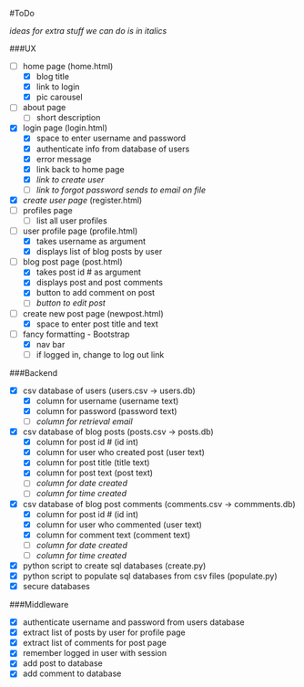 #ToDo

_ideas for extra stuff we can do is in italics_

###UX
- [ ] home page (home.html)
	- [X] blog title
	- [X] link to login 
	- [X] pic carousel
- [ ] about page 
	- [ ] short description
- [X] login page (login.html)
	- [X] space to enter username and password 
	- [X] authenticate info from database of users 
	- [X] error message 
	- [X] link back to home page
	- [X] _link to create user_
	- [ ] _link to forgot password sends to email on file_
- [X] _create user page_ (register.html) 
- [ ] profiles page 
	- [ ] list all user profiles
- [ ] user profile page (profile.html) 
	- [X] takes username as argument 
	- [X] displays list of blog posts by user 
- [ ] blog post page (post.html)
	- [X] takes post id # as argument 
	- [X] displays post and post comments 
	- [X] button to add comment on post 
	- [ ] _button to edit post_ 
- [ ] create new post page (newpost.html)
	- [X] space to enter post title and text  
- [ ] fancy formatting - Bootstrap
	- [X] nav bar 
	- [ ] if logged in, change to log out link

###Backend
- [X] csv database of users (users.csv -> users.db) 
	- [X] column for username (username text)
	- [X] column for password (password text)
	- [ ] _column for retrieval email_
- [X] csv database of blog posts (posts.csv -> posts.db) 
	- [X] column for post id # (id int)
	- [X] column for user who created post (user text)
	- [X] column for post title (title text)
	- [X] column for post text (post text)
	- [ ] _column for date created_
	- [ ] _column for time created_
- [X] csv database of blog post comments (comments.csv -> commments.db)
	- [X] column for post id # (id int)
	- [X] column for user who commented (user text)
	- [X] column for comment text (comment text)
	- [ ] _column for date created_
	- [ ] _column for time created_
- [X] python script to create sql databases (create.py) 
- [X] python script to populate sql databases from csv files (populate.py) 
- [X] secure databases 

###Middleware

- [X] authenticate username and password from users database 
- [X] extract list of posts by user for profile page 
- [X] extract list of comments for post page 
- [X] remember logged in user with session
- [X] add post to database 
- [X] add comment to database
